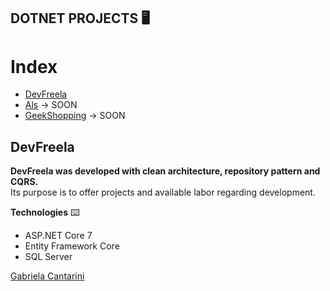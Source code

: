## DOTNET PROJECTS 🖥️

# Index

- [DevFreela](#id01)
- [Als](#id02) -> SOON
- [GeekShopping](#id03) -> SOON

## DevFreela <a name="id01"></a>

**DevFreela was developed with clean architecture, repository pattern and CQRS.**
<br />Its purpose is to offer projects and available labor regarding development.

**Technologies** ⌨️
- ASP.NET Core 7
- Entity Framework Core
- SQL Server

<a href="https://www.linkedin.com/in/gabrielacantarini/">Gabriela Cantarini</a>